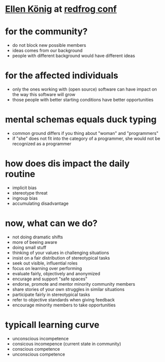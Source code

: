 # [Ellen König](http://programm.froscon.de/2014/events/1450.html) at [redfrog conf](http://ruby.froscon.org)

# for the community?

* do not block new possible members
* ideas comes from our background
* people with different background would have different ideas

# for the affected individuals

* only the ones working with (open source) software can have impact on the way this software will grow
* those people with better starting conditions have better opportunities

# mental schemas equals duck typing

* common ground differs if you thing about "woman" and "programmers"
* if "she" does not fit into the category of a programmer, she would not be recognized as a programmer

# how does dis impact the daily routine

* implicit bias
* stereotype threat
* ingroup bias
* accumulating disadvantage

# now, what can we do?

* not doing dramatic shifts
* more of beeing aware
* doing small stuff
* thinking of your values in challenging situations
* insist on a fair distribution of stereotypical tasks
* seek out visible, influential roles
* focus on learning over performing
* evaluate fairly, objectively and anonymized
* encurage and support "safe spaces"
* endorse, promote and mentor minority community members
* share stories of your own struggles in similar situations
* participate fairly in stereotypical tasks
* refer to objective standards when giving feedback
* encourage minority members to take opportunities

# typicall learning curve

* unconscious incompetence
* consicous incomepence (current state in community)
* conscious competence
* unconscious competence
